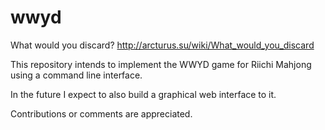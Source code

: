 # wwyd

What would you discard? http://arcturus.su/wiki/What_would_you_discard 


This repository intends to implement the WWYD game for Riichi Mahjong using a command line interface.

In the future I expect to also build a graphical web interface to it.

Contributions or comments are appreciated.
